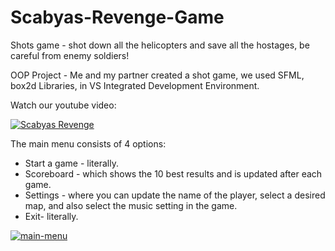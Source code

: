 # Scabyas-Revenge-Game
Shots game - shot down all the helicopters and save all the hostages, be careful from enemy soldiers!

OOP Project - Me and my partner created a shot game, we used SFML, box2d Libraries, in VS Integrated Development Environment.

Watch our youtube video:

[![Scabyas Revenge](https://i.ibb.co/t3r2fX0/SRyoutube.png)](https://youtu.be/rLd362zgzZE-Y?t=31s "Scabyas Revenge")


The main menu consists of 4 options:

+ Start a game - literally.
+ Scoreboard - which shows the 10 best results and is updated after each game.
+ Settings - where you can update the name of the player, select a desired map, and also select the music setting in the game.
+ Exit- literally.

<a href="https://ibb.co/sP1PDKL"><img src="https://i.ibb.co/BP6P7y8/main-menu.png" alt="main-menu" border="0"></a>


